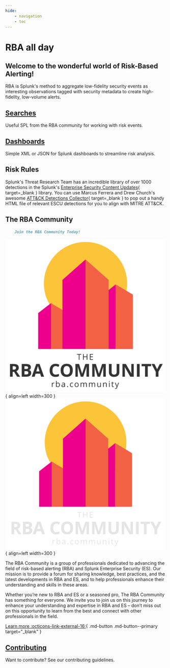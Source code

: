 ```yaml
---
hide:
    - navigation
    - toc
---
```

# RBA all day

## Welcome to the wonderful world of Risk-Based Alerting!

RBA is Splunk's method to aggregate low-fidelity security events as interesting observations tagged with security metadata to create high-fidelity, low-volume alerts.

## [Searches](searches/)

Useful SPL from the RBA community for working with risk events.

## [Dashboards](dashboards/)

Simple XML or JSON for Splunk dashboards to streamline risk analysis.

## Risk Rules

Splunk's Threat Research Team has an incredible library of over 1000 detections in the Splunk's [Enterprise Security Content Updates](https://research.splunk.com/){ target=_blank } library. You can use Marcus Ferrera and Drew Church's awesome [ATT&CK Detections Collector](https://github.com/splunk/attack-detections-collector){ target=_blank } to pop out a handy HTML file of relevant ESCU detections for you to align with MITRE ATT&CK.

## The RBA Community

``` markdown title="The RBA Community"
    Join the RBA Community Today!
```

<div class="result" markdown>

![The RBA Community](assets/rba_community_light.png#only-light){ align=left width=300 }
![The RBA Community](assets/rba_community_dark.png#only-dark){ align=left width=300 }

The RBA Community is a group of professionals dedicated to advancing the field of risk-based alerting (RBA) and Splunk Enterprise Security (ES). Our mission is to provide a forum for sharing knowledge, best practices, and the latest developments in RBA and ES, and to help professionals enhance their understanding and skills in these areas.

Whether you’re new to RBA and ES or a seasoned pro, The RBA Community has something for everyone. We invite you to join us on this journey to enhance your understanding and expertise in RBA and ES – don’t miss out on this opportunity to learn from the best and connect with other professionals in the field.

[Learn more :octicons-link-external-16:](https://rba.community "Learn more about the RBA Community"){ .md-button .md-button--primary target="_blank" }

</div>

## [Contributing](contributing/contributing-guidelines/)

Want to contribute? See our contributing guidelines.
